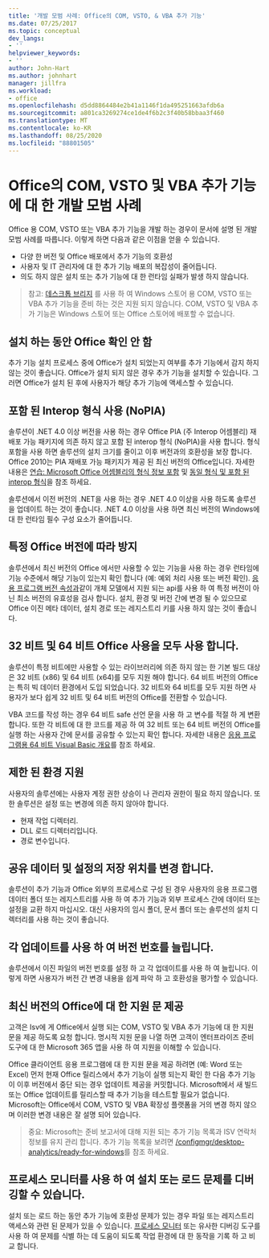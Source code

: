 ```yaml
---
title: '개발 모범 사례: Office의 COM, VSTO, & VBA 추가 기능'
ms.date: 07/25/2017
ms.topic: conceptual
dev_langs:
- ''
helpviewer_keywords:
- ''
author: John-Hart
ms.author: johnhart
manager: jillfra
ms.workload:
- office
ms.openlocfilehash: d5dd8864484e2b41a1146f1da495251663afdb6a
ms.sourcegitcommit: a801ca3269274ce1de4f6b2c3f40b58bbaa3f460
ms.translationtype: MT
ms.contentlocale: ko-KR
ms.lasthandoff: 08/25/2020
ms.locfileid: "88801505"
---
```

# <a name="development-best-practices-for-com-vsto-and-vba-add-ins-in-office"></a>Office의 COM, VSTO 및 VBA 추가 기능에 대 한 개발 모범 사례
  Office 용 COM, VSTO 또는 VBA 추가 기능을 개발 하는 경우이 문서에 설명 된 개발 모범 사례를 따릅니다.   이렇게 하면 다음과 같은 이점을 얻을 수 있습니다.

- 다양 한 버전 및 Office 배포에서 추가 기능의 호환성
- 사용자 및 IT 관리자에 대 한 추가 기능 배포의 복잡성이 줄어듭니다.
- 의도 하지 않은 설치 또는 추가 기능에 대 한 런타임 실패가 발생 하지 않습니다.

>참고: [데스크톱 브리지](/windows/uwp/porting/desktop-to-uwp-root) 를 사용 하 여 Windows 스토어 용 COM, VSTO 또는 VBA 추가 기능을 준비 하는 것은 지원 되지 않습니다. COM, VSTO 및 VBA 추가 기능은 Windows 스토어 또는 Office 스토어에 배포할 수 없습니다.

## <a name="do-not-check-for-office-during-installation"></a>설치 하는 동안 Office 확인 안 함
 추가 기능 설치 프로세스 중에 Office가 설치 되었는지 여부를 추가 기능에서 감지 하지 않는 것이 좋습니다. Office가 설치 되지 않은 경우 추가 기능을 설치할 수 있습니다. 그러면 Office가 설치 된 후에 사용자가 해당 추가 기능에 액세스할 수 있습니다.

## <a name="use-embedded-interop-types-nopia"></a>포함 된 Interop 형식 사용 (NoPIA)
솔루션이 .NET 4.0 이상 버전을 사용 하는 경우 Office PIA (주 Interop 어셈블리) 재배포 가능 패키지에 의존 하지 않고 포함 된 interop 형식 (NoPIA)을 사용 합니다. 형식 포함을 사용 하면 솔루션의 설치 크기를 줄이고 이후 버전과의 호환성을 보장 합니다. Office 2010는 PIA 재배포 가능 패키지가 제공 된 최신 버전의 Office입니다. 자세한 내용은 [연습: Microsoft Office 어셈블리의 형식 정보 포함](https://msdn.microsoft.com/library/ee317478.aspx) 및 [동일 형식 및 포함 된 interop 형식](/windows/uwp/porting/desktop-to-uwp-root)을 참조 하세요.

솔루션에서 이전 버전의 .NET을 사용 하는 경우 .NET 4.0 이상을 사용 하도록 솔루션을 업데이트 하는 것이 좋습니다. .NET 4.0 이상을 사용 하면 최신 버전의 Windows에 대 한 런타임 필수 구성 요소가 줄어듭니다.

## <a name="avoid-depending-on-specific-office-versions"></a>특정 Office 버전에 따라 방지
솔루션에서 최신 버전의 Office 에서만 사용할 수 있는 기능을 사용 하는 경우 런타임에 기능 수준에서 해당 기능이 있는지 확인 합니다 (예: 예외 처리 사용 또는 버전 확인). [응용 프로그램 버전 속성과](<xref:Microsoft.Office.Interop.Excel._Application.Version%2A>)같이 개체 모델에서 지원 되는 api를 사용 하 여 특정 버전이 아닌 최소 버전의 유효성을 검사 합니다. 설치, 환경 및 버전 간에 변경 될 수 있으므로 Office 이진 메타 데이터, 설치 경로 또는 레지스트리 키를 사용 하지 않는 것이 좋습니다.

## <a name="enable-both-32-bit-and-64-bit-office-usage"></a>32 비트 및 64 비트 Office 사용을 모두 사용 합니다.
솔루션이 특정 비트에만 사용할 수 있는 라이브러리에 의존 하지 않는 한 기본 빌드 대상은 32 비트 (x86) 및 64 비트 (x64)를 모두 지원 해야 합니다. 64 비트 버전의 Office는 특히 빅 데이터 환경에서 도입 되었습니다. 32 비트와 64 비트를 모두 지원 하면 사용자가 보다 쉽게 32 비트 및 64 비트 버전의 Office를 전환할 수 있습니다.

VBA 코드를 작성 하는 경우 64 비트 safe 선언 문을 사용 하 고 변수를 적절 하 게 변환 합니다. 또한 각 비트에 대 한 코드를 제공 하 여 32 비트 또는 64 비트 버전의 Office를 실행 하는 사용자 간에 문서를 공유할 수 있는지 확인 합니다. 자세한 내용은 [응용 프로그램용 64 비트 Visual Basic 개요](/office/vba/Language/Concepts/Getting-Started/64-bit-visual-basic-for-applications-overview)를 참조 하세요.

## <a name="support-restricted-environments"></a>제한 된 환경 지원
사용자의 솔루션에는 사용자 계정 권한 상승이 나 관리자 권한이 필요 하지 않습니다. 또한 솔루션은 설정 또는 변경에 의존 하지 않아야 합니다.

- 현재 작업 디렉터리.
- DLL 로드 디렉터리입니다.
- 경로 변수입니다.

## <a name="change-the-save-location-of-shared-data-and-settings"></a>공유 데이터 및 설정의 저장 위치를 변경 합니다.
솔루션이 추가 기능과 Office 외부의 프로세스로 구성 된 경우 사용자의 응용 프로그램 데이터 폴더 또는 레지스트리를 사용 하 여 추가 기능과 외부 프로세스 간에 데이터 또는 설정을 교환 하지 마십시오. 대신 사용자의 임시 폴더, 문서 폴더 또는 솔루션의 설치 디렉터리를 사용 하는 것이 좋습니다.

## <a name="increment-the-version-number-with-each-update"></a>각 업데이트를 사용 하 여 버전 번호를 늘립니다.
솔루션에서 이진 파일의 버전 번호를 설정 하 고 각 업데이트를 사용 하 여 늘립니다. 이렇게 하면 사용자가 버전 간 변경 내용을 쉽게 파악 하 고 호환성을 평가할 수 있습니다.

## <a name="provide-support-statements-for-the-latest-versions-of-office"></a>최신 버전의 Office에 대 한 지원 문 제공
고객은 Isv에 게 Office에서 실행 되는 COM, VSTO 및 VBA 추가 기능에 대 한 지원 문을 제공 하도록 요청 합니다. 명시적 지원 문을 나열 하면 고객이 엔터프라이즈 준비 도구에 대 한 Microsoft 365 앱을 사용 하 여 지원을 이해할 수 있습니다.

Office 클라이언트 응용 프로그램에 대 한 지원 문을 제공 하려면 (예: Word 또는 Excel) 먼저 현재 Office 릴리스에서 추가 기능이 실행 되는지 확인 한 다음 추가 기능이 이후 버전에서 중단 되는 경우 업데이트 제공을 커밋합니다. Microsoft에서 새 빌드 또는 Office 업데이트를 릴리스할 때 추가 기능을 테스트할 필요가 없습니다. Microsoft는 Office에서 COM, VSTO 및 VBA 확장성 플랫폼을 거의 변경 하지 않으며 이러한 변경 내용은 잘 설명 되어 있습니다.

>중요: Microsoft는 준비 보고서에 대해 지원 되는 추가 기능 목록과 ISV 연락처 정보를 유지 관리 합니다. 추가 기능 목록을 보려면 [/configmgr/desktop-analytics/ready-for-windows](/configmgr/desktop-analytics/ready-for-windows)를 참조 하세요.

## <a name="use-process-monitor-to-help-debug-installation-or-loading-issues"></a>프로세스 모니터를 사용 하 여 설치 또는 로드 문제를 디버깅할 수 있습니다.
설치 또는 로드 하는 동안 추가 기능에 호환성 문제가 있는 경우 파일 또는 레지스트리 액세스와 관련 된 문제가 있을 수 있습니다. [프로세스 모니터](/sysinternals/downloads/procmon) 또는 유사한 디버깅 도구를 사용 하 여 문제를 식별 하는 데 도움이 되도록 작업 환경에 대 한 동작을 기록 하 고 비교 합니다.

